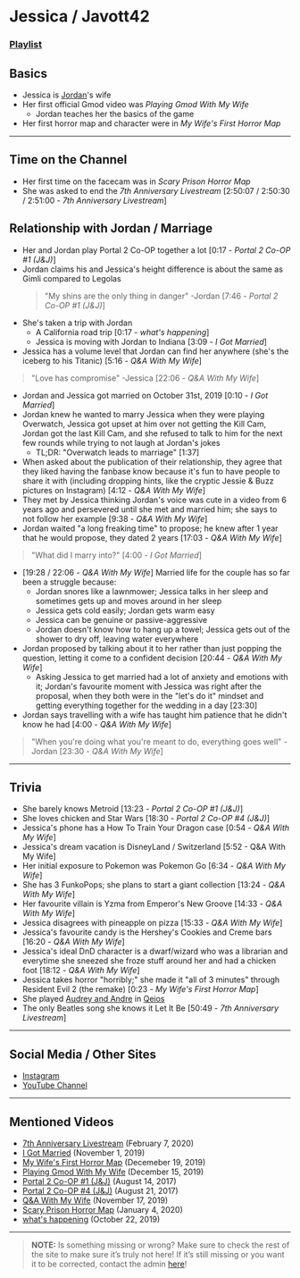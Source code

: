 # Jessica / Javott42
### [Playlist](https://www.youtube.com/playlist?list=PLwljWXtmIKiS5imR9OHoog4BKtMPbFCXp)

## Basics
- Jessica is [Jordan](3.Siblings/3.1.Jordan-Frye-Venturian.md)'s wife
- Her first official Gmod video was *Playing Gmod With My Wife*
  - Jordan teaches her the basics of the game
- Her first horror map and character were in *My Wife's First Horror Map*

----
## Time on the Channel
- Her first time on the facecam was in *Scary Prison Horror Map*
- She was asked to end the *7th Anniversary Livestream* \[2:50:07 / 2:50:30 / 2:51:00 - *7th Anniversary Livestream*]

## Relationship with Jordan / Marriage
- Her and Jordan play Portal 2 Co-OP together a lot \[0:17 - *Portal 2 Co-OP #1 (J&J)*]
- Jordan claims his and Jessica's height difference is about the same as Gimli compared to Legolas
    > "My shins are the only thing in danger" -Jordan \[7:46 - *Portal 2 Co-OP #1 (J&J)*]
- She's taken a trip with Jordan
  - A California road trip \[0:17 - *what's happening*]
  - Jessica is moving with Jordan to Indiana \[3:09 - *I Got Married*]
- Jessica has a volume level that Jordan can find her anywhere \(she's the iceberg to his Titanic) \[5:16 - *Q&A With My Wife*]
> "Love has compromise" -Jessica \[22:06 - *Q&A With My Wife*]
- Jordan and Jessica got married on October 31st, 2019 \[0:10 - *I Got Married*]
- Jordan knew he wanted to marry Jessica when they were playing Overwatch, Jessica got upset at him over not getting the Kill Cam, Jordan got the last Kill Cam, and she refused to talk to him for the next few rounds while trying to not laugh at Jordan's jokes  
  - TL;DR: "Overwatch leads to marriage" \[1:37]
- When asked about the publication of their relationship, they agree that they liked having the fanbase know because it's fun to have people to share it with \(including dropping hints, like the cryptic Jessie & Buzz pictures on Instagram) \[4:12 - *Q&A With My Wife*]
- They met by Jessica thinking Jordan's voice was cute in a video from 6 years ago and persevered until she met and married him; she says to not follow her example \[9:38 - *Q&A With My Wife*]
- Jordan waited "a long freaking time" to propose; he knew after 1 year that he would propose, they dated 2 years \[17:03 - *Q&A With My Wife*]
> "What did I marry into?" \[4:00 - *I Got Married*]
- \[19:28 / 22:06 - *Q&A With My Wife*] Married life for the couple has so far been a struggle because:
  - Jordan snores like a lawnmower; Jessica talks in her sleep and sometimes gets up and moves around in her sleep
  - Jessica gets cold easily; Jordan gets warm easy
  - Jessica can be genuine or passive-aggressive
  - Jordan doesn't know how to hang up a towel; Jessica gets out of the shower to dry off, leaving water everywhere
- Jordan proposed by talking about it to her rather than just popping the question, letting it come to a confident decision \[20:44 - *Q&A With My Wife*]
  - Asking Jessica to get married had a lot of anxiety and emotions with it; Jordan's favourite moment with Jessica was right after the proposal, when they both were in the "let's do it" mindset and getting everything together for the wedding in a day \[23:30]
- Jordan says travelling with a wife has taught him patience that he didn't know he had \[4:00 - *Q&A With My Wife*]
> "When you're doing what you're meant to do, everything goes well" -Jordan \[23:30 - *Q&A With My Wife*]

----

## Trivia
- She barely knows Metroid \[13:23 - *Portal 2 Co-OP #1 (J&J)*]
- She loves chicken and Star Wars \[18:30 - *Portal 2 Co-OP #4 (J&J)*]
- Jessica's phone has a How To Train Your Dragon case \[0:54 - *Q&A With My Wife*]
- Jessica's dream vacation is DisneyLand / Switzerland \[5:52 - Q&A With My Wife]
- Her initial exposure to Pokemon was Pokemon Go \[6:34 - *Q&A With My Wife*]
- She has 3 FunkoPops; she plans to start a giant collection \[13:24 - *Q&A With My Wife*]
- Her favourite villain is Yzma from Emperor's New Groove \[14:33 - *Q&A With My Wife*]
- Jessica disagrees with pineapple on pizza \[15:33 - *Q&A With My Wife*]
- Jessica's favourite candy is the Hershey's Cookies and Creme bars \[16:20 - *Q&A With My Wife*]
- Jessica's ideal DnD character is a dwarf/wizard who was a librarian and everytime she sneezed she froze stuff around her and had a chicken foot \[18:12 - *Q&A With My Wife*]
- Jessica takes horror "horribly;" she made it "all of 3 minutes" through Resident Evil 2 \(the remake) \[0:23 - *My Wife's First Horror Map*]
- She played [Audrey and Andre](../5.Characters/Qeios_Characters.md) in [Qeios](../6.Series/Qeios.md)
- The only Beatles song she knows it Let It Be \[50:49 - *7th Anniversary Livestream*]

----

## Social Media / Other Sites
- [Instagram](https://instagram.com/javott42?igshid=ly5eljkivykg)
- [YouTube Channel]()

----

## Mentioned Videos
- [7th Anniversary Livestream](https://youtu.be/GBFpW-t83Zs) \(February 7, 2020)
- [I Got Married](https://youtu.be/mDasjRwGf2k) \(November 1, 2019)
- [My Wife's First Horror Map](https://youtu.be/g46Bkr77ZOY) \(Decemeber 19, 2019)
- [Playing Gmod With My Wife](https://youtu.be/E7IVRnqu_wc) \(December 15, 2019)
- [Portal 2 Co-OP #1 (J&J)](https://youtu.be/6GE1-ReTdtU) \(August 14, 2017)
- [Portal 2 Co-OP #4 (J&J)](https://youtu.be/ohAhMp0tO00) \(August 21, 2017)
- [Q&A With My Wife](https://youtu.be/fcWrt_7xM3w) \(November 17, 2019)
- [Scary Prison Horror Map](https://youtu.be/SGb7hPi-eO4) \(January 4, 2020)
- [what's happening](https://youtu.be/8wn34LSj_Iw) \(October 22, 2019)

----
> **NOTE:** Is something missing or wrong? Make sure to check the rest of the site to make sure it’s truly not here! If it’s still missing or you want it to be corrected, contact the admin [here](../chapter_2.md)!